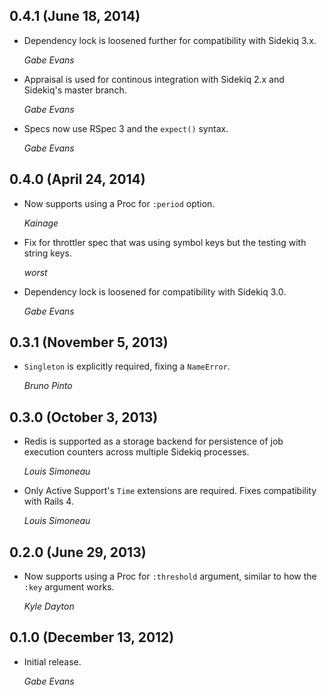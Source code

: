 ## 0.4.1 (June 18, 2014)

* Dependency lock is loosened further for compatibility with Sidekiq 3.x.

  *Gabe Evans*

* Appraisal is used for continous integration with Sidekiq 2.x and Sidekiq's
  master branch.

  *Gabe Evans*

* Specs now use RSpec 3 and the `expect()` syntax.

  *Gabe Evans*

## 0.4.0 (April 24, 2014)

* Now supports using a Proc for `:period` option.

  *Kainage*

* Fix for throttler spec that was using symbol keys but the testing with
  string keys.

  *worst*

* Dependency lock is loosened for compatibility with Sidekiq 3.0.

  *Gabe Evans*

## 0.3.1 (November 5, 2013)

* `Singleton` is explicitly required, fixing a `NameError`.

  *Bruno Pinto*

## 0.3.0 (October 3, 2013)

* Redis is supported as a storage backend for persistence of job execution
  counters across multiple Sidekiq processes.

  *Louis Simoneau*

* Only Active Support's `Time` extensions are required. Fixes compatibility with
  Rails 4.

  *Louis Simoneau*

## 0.2.0 (June 29, 2013)

* Now supports using a Proc for `:threshold` argument, similar to how the
  `:key` argument works.

  *Kyle Dayton*

## 0.1.0 (December 13, 2012)

* Initial release.

  *Gabe Evans*
